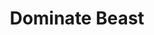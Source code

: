 ---
title: "Dominate Beast"
permalink: /spells/dominate-beast/
tags:
  - Spell
  - 4th Level
  - Enchantment
available_for:
  - Druid
  - Sorcerer
level: "4th Level"
school: "Enchantment"
range: "60 ft"
comp:
  - V
  - S
duration: "1 Minute"
concentration: true
attack: "WIS Save"
description: |
  You attempt to beguile a creature that you can see within range. It must succeed on a wisdom saving throw or be charmed by you for the duration. If you or creatures that are friendly to you are fighting it, it has advantage on the saving throw.

  While the creature is charmed, you have a telepathic link with it as long as the two of you are on the same plane of existence. You can use this telepathic link to issue commands to the creature while you are conscious (no action required), which it does its best to obey. You can specify a simple and general course of action, such as "Attack that creature," "Run over there," or "Fetch that object." If the creature completes the order and doesn't receive further direction from you, it defends and preserves itself to the best of its ability.

  You can use your action to take total and precise control of the target. Until the end of your next turn, the creature takes only the actions you choose, and doesn't do anything that you don't allow it to do. During this time, you can also cause the creature to use a reaction, but this requires you to use your own reaction as well. Each time the target takes damage, it makes a new wisdom saving throw against the spell. If the saving throw succeeds, the spell ends.

  **At higher levels.** When you cast this spell with a 9th level spell slot, the duration is concentration, up to 8 hours.
excerpt: "You attempt to beguile a creature that you can see within range."
source: "Basic Rules"
---